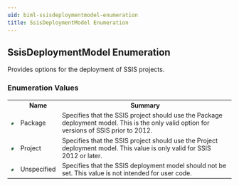 ```yaml
---
uid: biml-ssisdeploymentmodel-enumeration
title: SsisDeploymentModel Enumeration
---
```


## SsisDeploymentModel Enumeration

<div class="LanguageSummary"><div class ="SummaryItem">Provides options for the deployment of SSIS projects.</div></div>
<div class="EnumValueGroup">

### Enumeration Values

<table id="EnumValue" class="MemberList"><tbody><tr><th class="MemberTypeIconColumnHeader">&nbsp;</th><th class="MemberNameColumnHeader">Name</th><th class="MemberSummaryColumnHeader">Summary</th></tr><tr class="cd0"><td align="center" class="MemberTypeIcon"><img src="enumValue.png"></img></td><td class="MemberName">Package</td><td class="MemberSummary"><div class ="SummaryItem">Specifies that the SSIS project should use the Package deployment model.  This is the only valid option for versions of SSIS prior to 2012.</div></td></tr><tr class="cd1"><td align="center" class="MemberTypeIcon"><img src="enumValue.png"></img></td><td class="MemberName">Project</td><td class="MemberSummary"><div class ="SummaryItem">Specifies that the SSIS project should use the Project deployment model.  This value is only valid for SSIS 2012 or later.</div></td></tr><tr class="cd0"><td align="center" class="MemberTypeIcon"><img src="enumValue.png"></img></td><td class="MemberName">Unspecified</td><td class="MemberSummary"><div class ="SummaryItem">Specifies that the SSIS deployment model should not be set.  This value is not intended for user code.</div></td></tr></tbody></table>
</div>